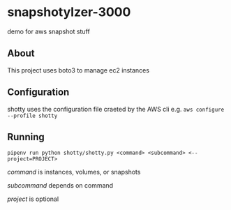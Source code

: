 # snapshotylzer-3000

demo for aws snapshot stuff

## About

This project uses boto3 to manage ec2 instances

## Configuration

shotty uses the configuration file craeted by the AWS cli e.g. 
`aws configure --profile shotty`

## Running

`pipenv run python shotty/shotty.py <command> <subcommand> <--project=PROJECT>`

*command* is instances, volumes, or snapshots

*subcommand* depends on command

*project* is optional